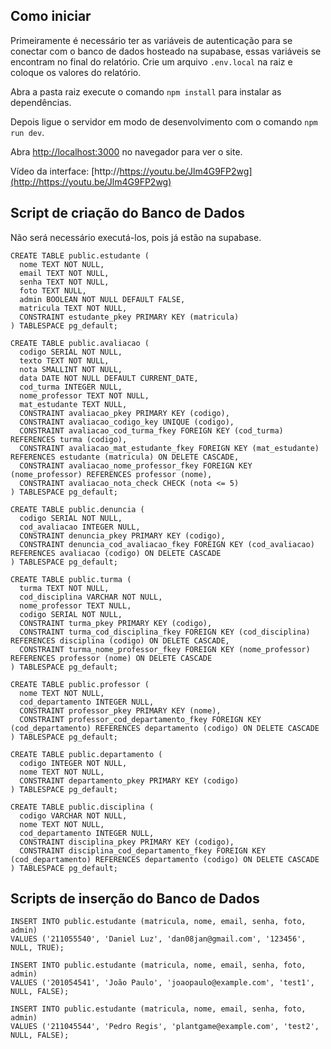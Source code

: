 ## Como iniciar
Primeiramente é necessário ter as variáveis de autenticação para se conectar com o banco de dados hosteado na supabase, essas variáveis se encontram no final do relatório. 
Crie um arquivo ```.env.local``` na raiz e coloque os valores do relatório.

Abra a pasta raiz execute o comando ```npm install``` para instalar as dependências.

Depois ligue o servidor em modo de desenvolvimento com o comando ```npm run dev```.

Abra [http://localhost:3000](http://localhost:3000) no navegador para ver o site.

Vídeo da interface: [http://https://youtu.be/Jlm4G9FP2wg](http://https://youtu.be/Jlm4G9FP2wg)

## Script de criação do Banco de Dados
Não será necessário executá-los, pois já estão na supabase.
```
CREATE TABLE public.estudante (
  nome TEXT NOT NULL,
  email TEXT NOT NULL,
  senha TEXT NOT NULL,
  foto TEXT NULL,
  admin BOOLEAN NOT NULL DEFAULT FALSE,
  matricula TEXT NOT NULL,
  CONSTRAINT estudante_pkey PRIMARY KEY (matricula)
) TABLESPACE pg_default;

CREATE TABLE public.avaliacao (
  codigo SERIAL NOT NULL,
  texto TEXT NOT NULL,
  nota SMALLINT NOT NULL,
  data DATE NOT NULL DEFAULT CURRENT_DATE,
  cod_turma INTEGER NULL,
  nome_professor TEXT NOT NULL,
  mat_estudante TEXT NULL,
  CONSTRAINT avaliacao_pkey PRIMARY KEY (codigo),
  CONSTRAINT avaliacao_codigo_key UNIQUE (codigo),
  CONSTRAINT avaliacao_cod_turma_fkey FOREIGN KEY (cod_turma) REFERENCES turma (codigo),
  CONSTRAINT avaliacao_mat_estudante_fkey FOREIGN KEY (mat_estudante) REFERENCES estudante (matricula) ON DELETE CASCADE,
  CONSTRAINT avaliacao_nome_professor_fkey FOREIGN KEY (nome_professor) REFERENCES professor (nome),
  CONSTRAINT avaliacao_nota_check CHECK (nota <= 5)
) TABLESPACE pg_default;

CREATE TABLE public.denuncia (
  codigo SERIAL NOT NULL,
  cod_avaliacao INTEGER NULL,
  CONSTRAINT denuncia_pkey PRIMARY KEY (codigo),
  CONSTRAINT denuncia_cod_avaliacao_fkey FOREIGN KEY (cod_avaliacao) REFERENCES avaliacao (codigo) ON DELETE CASCADE
) TABLESPACE pg_default;

CREATE TABLE public.turma (
  turma TEXT NOT NULL,
  cod_disciplina VARCHAR NOT NULL,
  nome_professor TEXT NULL,
  codigo SERIAL NOT NULL,
  CONSTRAINT turma_pkey PRIMARY KEY (codigo),
  CONSTRAINT turma_cod_disciplina_fkey FOREIGN KEY (cod_disciplina) REFERENCES disciplina (codigo) ON DELETE CASCADE,
  CONSTRAINT turma_nome_professor_fkey FOREIGN KEY (nome_professor) REFERENCES professor (nome) ON DELETE CASCADE
) TABLESPACE pg_default;

CREATE TABLE public.professor (
  nome TEXT NOT NULL,
  cod_departamento INTEGER NULL,
  CONSTRAINT professor_pkey PRIMARY KEY (nome),
  CONSTRAINT professor_cod_departamento_fkey FOREIGN KEY (cod_departamento) REFERENCES departamento (codigo) ON DELETE CASCADE
) TABLESPACE pg_default;

CREATE TABLE public.departamento (
  codigo INTEGER NOT NULL,
  nome TEXT NOT NULL,
  CONSTRAINT departamento_pkey PRIMARY KEY (codigo)
) TABLESPACE pg_default;

CREATE TABLE public.disciplina (
  codigo VARCHAR NOT NULL,
  nome TEXT NOT NULL,
  cod_departamento INTEGER NULL,
  CONSTRAINT disciplina_pkey PRIMARY KEY (codigo),
  CONSTRAINT disciplina_cod_departamento_fkey FOREIGN KEY (cod_departamento) REFERENCES departamento (codigo) ON DELETE CASCADE
) TABLESPACE pg_default;
```
## Scripts de inserção do Banco de Dados
```
INSERT INTO public.estudante (matricula, nome, email, senha, foto, admin)
VALUES ('211055540', 'Daniel Luz', 'dan08jan@gmail.com', '123456', NULL, TRUE);

INSERT INTO public.estudante (matricula, nome, email, senha, foto, admin)
VALUES ('201054541', 'João Paulo', 'joaopaulo@example.com', 'test1', NULL, FALSE);

INSERT INTO public.estudante (matricula, nome, email, senha, foto, admin)
VALUES ('211045544', 'Pedro Regis', 'plantgame@example.com', 'test2', NULL, FALSE);
```
